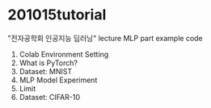 # 201015tutorial
"전자공학회 인공지능 딥러닝" lecture MLP part example code

1. Colab Environment Setting
2. What is PyTorch?
3. Dataset: MNIST
4. MLP Model Experiment
5. Limit
6. Dataset: CIFAR-10
